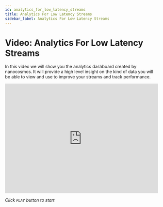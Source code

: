 ```yaml
---
id: analytics_for_low_latency_streams
title: Analytics For Low Latency Streams
sidebar_label: Analytics For Low Latency Streams
---
```


# Video: Analytics For Low Latency Streams

In this video we will show you the analytics dashboard created by nanocosmos. It will provide a high level insight on the kind of data you will be able to view and use to improve your streams and track performance. 

<iframe width="100%" height="360" src="https://www.youtube.com/embed/Z2zekGZG-fg" frameborder="0" allowfullscreen></iframe>


*Click `PLAY` button to start*

